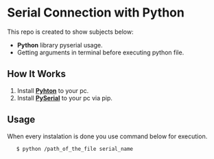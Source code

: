 # Serial Connection with Python

This repo is created to show subjects below:

* **Python** library pyserial usage.
* Getting arguments in terminal before executing python file.

[Pyhton]: https://www.python.org/
[PySerial]: https://pypi.org/project/pyserial/

## How It Works

1. Install **[Pyhton]** to your pc.
2. Install **[PySerial]** to your pc via pip.


## Usage
When every instalation is done you use command below for execution.

 ```sh
    $ python /path_of_the_file serial_name
 ```